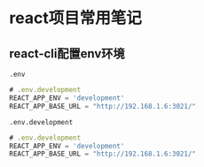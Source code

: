 # react项目常用笔记

## react-cli配置env环境 

    .env
```js
# .env.development
REACT_APP_ENV = 'development'
REACT_APP_BASE_URL = "http://192.168.1.6:3021/"

```
    .env.development
```js
# .env.development
REACT_APP_ENV = 'development'
REACT_APP_BASE_URL = "http://192.168.1.6:3021/"
```


